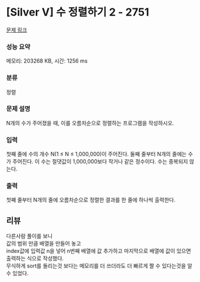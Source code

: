 # [Silver V] 수 정렬하기 2 - 2751 

[문제 링크](https://www.acmicpc.net/problem/2751) 

### 성능 요약

메모리: 203268 KB, 시간: 1256 ms

### 분류

정렬

### 문제 설명

<p>N개의 수가 주어졌을 때, 이를 오름차순으로 정렬하는 프로그램을 작성하시오.</p>

### 입력 

 <p>첫째 줄에 수의 개수 N(1 ≤ N ≤ 1,000,000)이 주어진다. 둘째 줄부터 N개의 줄에는 수가 주어진다. 이 수는 절댓값이 1,000,000보다 작거나 같은 정수이다. 수는 중복되지 않는다.</p>

### 출력 

 <p>첫째 줄부터 N개의 줄에 오름차순으로 정렬한 결과를 한 줄에 하나씩 출력한다.</p>


## 리뷰
다른사람 풀이를 보니<br>
값의 범위 만큼 배열을 만들어 놓고<br>
index값에 입력값 n을 넣어 n번째 배열에 값 추가하고 마지막으로 배열에 값이 있으면 출력하는 식으로 작성했다.<br>
무식하게 sort를 돌리는것 보다는 메모리를 더 쓰더라도 더 빠르게 짤 수 있다는것을 알 수 있었다.
